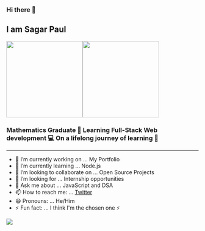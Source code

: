 ### Hi there 👋
## I am Sagar Paul
<div style="display: flex">
  <img src="https://media.giphy.com/media/iIGT8Y1rOYhBpdHh1C/giphy.gif?cid=ecf05e474uxzwtyux2ov5vrasr10vc7wbuv13s36z2t6ic8v&rid=giphy.gif&ct=s" width= 200px>
  <img src="https://media.giphy.com/media/MaI6BylfjAkDkfk4OC/giphy.gif?cid=ecf05e474uxzwtyux2ov5vrasr10vc7wbuv13s36z2t6ic8v&rid=giphy.gif&ct=s" width= 200px>
</div>

### Mathematics Graduate 🤘 Learning Full-Stack Web development 💻 On a lifelong journey of learning 💪 

<hr>

- 🔭 I’m currently working on ... My Portfolio
- 🌱 I’m currently learning ... Node.js
- 👯 I’m looking to collaborate on ... Open Source Projects
- 🤔 I’m looking for ... Internship opportunities
- 💬 Ask me about ... JavaScript and DSA
- 📫 How to reach me: ... [Twitter](https://twitter.com/iamSagarPaul)
- 😄 Pronouns: ... He/Him
- ⚡ Fun fact: ... I think I'm the chosen one ⚡

<img src="https://media.giphy.com/media/2sMOUSy658zgS1CjY7/giphy.gif?cid=ecf05e474uxzwtyux2ov5vrasr10vc7wbuv13s36z2t6ic8v&rid=giphy.gif&ct=s">
